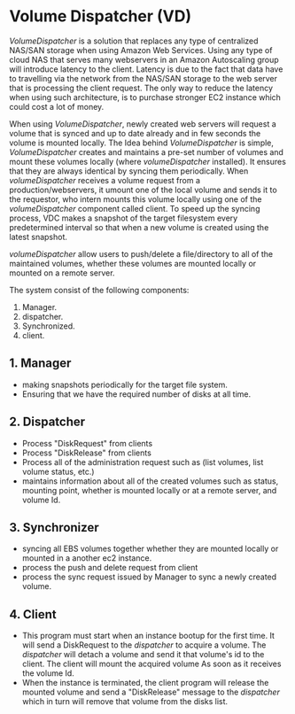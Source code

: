 # Volume Dispatcher (VD) #

  *VolumeDispatcher* is a solution that replaces any type of centralized NAS/SAN storage when using Amazon Web Services. Using any type of cloud NAS that serves many webservers in an Amazon Autoscaling group will introduce latency to the client. Latency is due to the fact that data have to travelling via the network from the NAS/SAN storage to the web server that is processing the client request. The only way to reduce the latency when using such architecture, is to purchase stronger EC2 instance which could cost a lot of money.
  
  When using *VolumeDispatcher*, newly created web servers will request a volume that is synced and up to date already and in few seconds the volume is mounted locally. The Idea behind *VolumeDispatcher* is simple, *VolumeDispatcher* creates and maintains a pre-set number of volumes and mount these volumes locally (where *volumeDispatcher* installed). It ensures that they are always identical by syncing them periodically. When *volumeDispatcher* receives a volume request from a production/webservers, it umount one of the local volume and sends it to the requestor, who intern mounts this volume locally using one of the *volumeDispatcher* component called client. To speed up the syncing process, VDC makes a snapshot of the target filesystem every predetermined interval so that when a new volume is created using the latest snapshot.  

  *volumeDispatcher* allow users to push/delete a file/directory to all of the maintained volumes, whether these volumes are mounted locally or mounted on a remote server. 

The system consist of the following components:
  1. Manager.
  2. dispatcher.
  3. Synchronized.
  4. client.

## 1. Manager ##
  - making snapshots periodically for the target file system.
  - Ensuring that we have the required number of disks at all time.

## 2. Dispatcher ## 
  - Process "DiskRequest" from clients 
  - Process "DiskRelease" from clients
  - Process all of the administration request such as (list volumes, list volume status, etc.) 
  - maintains information about all of the created volumes such as status, mounting point, whether is mounted locally or at a remote server, and volume Id.

## 3. Synchronizer ## 
  - syncing all EBS volumes together whether they are mounted locally or mounted in a another ec2 instance. 
  - process the push and delete request from client 
  - process the sync request issued by Manager to sync a newly created volume.

## 4. Client ## 
  - This program must start when an instance bootup for the first time. It will send a DiskRequest to the *dispatcher* to acquire a volume. The *dispatcher* will detach a volume and send it that volume's id to the client. The client will mount the acquired volume As soon as it receives the volume Id.
  - When the instance is terminated, the client program will release the mounted volume and send a "DiskRelease" message to the *dispatcher* which in turn will remove that volume from the disks list.


